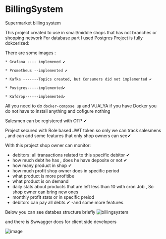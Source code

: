 # BillingSystem
Supermarket billing system

This project created to use in small/middle shops that has not branches or shopping network
For database part I used Postgres
Project is fully dokcerized:

  There are some images :
  
    * Grafana ---- implemened ✔
    
    * Prometheus --implemented ✔
    
    * Kafka -------Topics created, but Consumers did not implemented ✔
    
    * Postgres-----implemented✔
    
    * Kafdrop------implemented✔
    

All you need to do ```docker-compose up``` and VUALYA if you have Docker you do not have to install anything and cofigure nothing
  


Salesmen can be registered with OTP ✔

Project secured with  Role based JWT token so only we can track salesmens ,
and can add some features that only shop owners can see✔

With this project shop owner can monitor:
- debitors: all transactions related to this specific debitor ✔
- how much debt he has , does he have deposite or not ✔
- how many product in shop ✔
- how much profit shop owner does in specific period 
- what product is more profitibe
- what product is on demand 
- daily stats about products that are left less than 10 with cron Job , So shop owner can bring new ones 
- monthly profit stats or in specific preiod 
- debitors can pay all debts ✔
-and some more features 
 
 Below you can see databes structure briefly 
 ![billingsystem](https://user-images.githubusercontent.com/77454227/202519349-d88591a7-e5ac-4651-92da-f4fc29525237.png)
 
 and there is Swwagger docs for client side developers 
 
 ![image](https://user-images.githubusercontent.com/77454227/202520848-a1bcc6b7-06f3-449c-a47b-a5b6524349a2.png)


 
 

